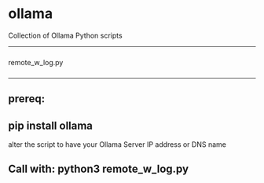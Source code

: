 # ollama
Collection of Ollama Python scripts

---

###
remote_w_log.py
###
---
prereq:
---
pip install ollama
---
alter the script to have your Ollama Server IP address or DNS name

Call with:
python3 remote_w_log.py
---
###
